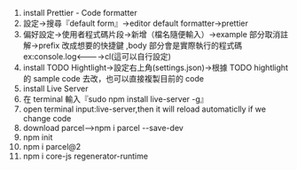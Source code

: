1. install Prettier - Code formatter
2. 設定->搜尋『default form』->editor default formatter->prettier
3. 偏好設定->使用者程式碼片段->新增（檔名隨便輸入）->example 部分取消註解->prefix 改成想要的快捷鍵
   ,body 部分會是實際執行的程式碼 ex:console.log<---->cl(這可以自行設定)
4. install TODO Hightlight->設定右上角(settings.json)->根據 TODO hightlight 的 sample code
   去改，也可以直接複製目前的 code
5. install Live Server
6. 在 terminal 輸入『sudo npm install live-server -g』
7. open terminal input:live-server,then it will reload automaticlly if we change code
8. download parcel-->npm i parcel --save-dev
9. npm init
10. npm i parcel@2
11. npm i core-js regenerator-runtime
